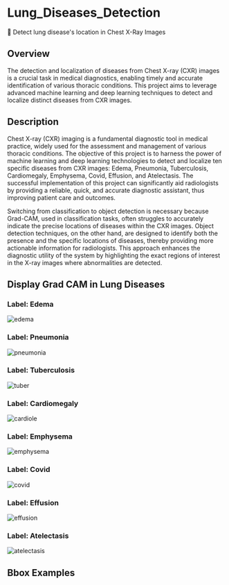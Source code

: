 # Lung_Diseases_Detection

📌 Detect lung disease's location in Chest X-Ray Images

## Overview
The detection and localization of diseases from Chest X-ray (CXR) images is a crucial task in medical diagnostics, enabling timely and accurate identification of various thoracic conditions. This project aims to leverage advanced machine learning and deep learning techniques to detect and localize distinct diseases from CXR images.

## Description
Chest X-ray (CXR) imaging is a fundamental diagnostic tool in medical practice, widely used for the assessment and management of various thoracic conditions. The objective of this project is to harness the power of machine learning and deep learning technologies to detect and localize ten specific diseases from CXR images: Edema, Pneumonia, Tuberculosis, Cardiomegaly, Emphysema, Covid, Effusion, and Atelectasis. The successful implementation of this project can significantly aid radiologists by providing a reliable, quick, and accurate diagnostic assistant, thus improving patient care and outcomes.

Switching from classification to object detection is necessary because Grad-CAM, used in classification tasks, often struggles to accurately indicate the precise locations of diseases within the CXR images. Object detection techniques, on the other hand, are designed to identify both the presence and the specific locations of diseases, thereby providing more actionable information for radiologists. This approach enhances the diagnostic utility of the system by highlighting the exact regions of interest in the X-ray images where abnormalities are detected.

## Display Grad CAM in Lung Diseases

### Label: Edema

![edema](https://github.com/user-attachments/assets/cdb574f6-d81a-4299-82c0-3320b58b6c02)

### Label: Pneumonia

![pneumonia](https://github.com/user-attachments/assets/37ca9149-32b4-4fde-aa92-7d53f28dde12)

### Label: Tuberculosis

![tuber](https://github.com/user-attachments/assets/904f338c-39cf-4e58-8bfb-5ddc80af4faf)

### Label: Cardiomegaly

![cardiole](https://github.com/user-attachments/assets/f1252898-cfbe-41ad-b831-480aa87cdc32)

### Label: Emphysema

![emphysema](https://github.com/user-attachments/assets/1650d97c-1328-4c63-8149-988bca285e1b)

### Label: Covid

![covid](https://github.com/user-attachments/assets/a3f91875-94a4-4f13-abae-2c2661768e6e)

### Label: Effusion

![effusion](https://github.com/user-attachments/assets/4fd3c44e-d021-4f6a-8a37-30b0fa524706)

### Label: Atelectasis

![atelectasis](https://github.com/user-attachments/assets/cfe5a2b9-a431-44e2-878a-93e9c9e9242c)

## Bbox Examples


